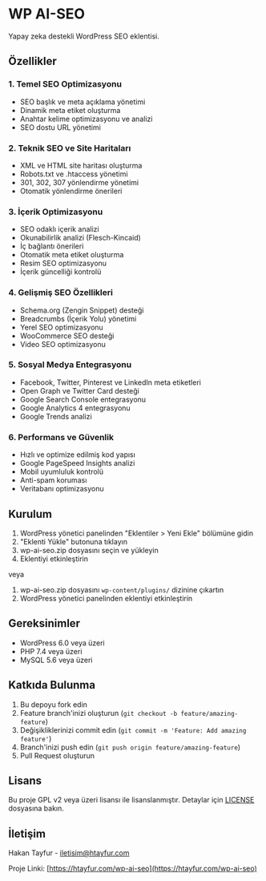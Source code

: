 # WP AI-SEO

Yapay zeka destekli WordPress SEO eklentisi.

## Özellikler

### 1. Temel SEO Optimizasyonu
- SEO başlık ve meta açıklama yönetimi
- Dinamik meta etiket oluşturma
- Anahtar kelime optimizasyonu ve analizi
- SEO dostu URL yönetimi

### 2. Teknik SEO ve Site Haritaları
- XML ve HTML site haritası oluşturma
- Robots.txt ve .htaccess yönetimi
- 301, 302, 307 yönlendirme yönetimi
- Otomatik yönlendirme önerileri

### 3. İçerik Optimizasyonu
- SEO odaklı içerik analizi
- Okunabilirlik analizi (Flesch-Kincaid)
- İç bağlantı önerileri
- Otomatik meta etiket oluşturma
- Resim SEO optimizasyonu
- İçerik güncelliği kontrolü

### 4. Gelişmiş SEO Özellikleri
- Schema.org (Zengin Snippet) desteği
- Breadcrumbs (İçerik Yolu) yönetimi
- Yerel SEO optimizasyonu
- WooCommerce SEO desteği
- Video SEO optimizasyonu

### 5. Sosyal Medya Entegrasyonu
- Facebook, Twitter, Pinterest ve LinkedIn meta etiketleri
- Open Graph ve Twitter Card desteği
- Google Search Console entegrasyonu
- Google Analytics 4 entegrasyonu
- Google Trends analizi

### 6. Performans ve Güvenlik
- Hızlı ve optimize edilmiş kod yapısı
- Google PageSpeed Insights analizi
- Mobil uyumluluk kontrolü
- Anti-spam koruması
- Veritabanı optimizasyonu

## Kurulum

1. WordPress yönetici panelinden "Eklentiler > Yeni Ekle" bölümüne gidin
2. "Eklenti Yükle" butonuna tıklayın
3. wp-ai-seo.zip dosyasını seçin ve yükleyin
4. Eklentiyi etkinleştirin

veya

1. wp-ai-seo.zip dosyasını `wp-content/plugins/` dizinine çıkartın
2. WordPress yönetici panelinden eklentiyi etkinleştirin

## Gereksinimler

- WordPress 6.0 veya üzeri
- PHP 7.4 veya üzeri
- MySQL 5.6 veya üzeri

## Katkıda Bulunma

1. Bu depoyu fork edin
2. Feature branch'inizi oluşturun (`git checkout -b feature/amazing-feature`)
3. Değişikliklerinizi commit edin (`git commit -m 'Feature: Add amazing feature'`)
4. Branch'inizi push edin (`git push origin feature/amazing-feature`)
5. Pull Request oluşturun

## Lisans

Bu proje GPL v2 veya üzeri lisansı ile lisanslanmıştır. Detaylar için [LICENSE](LICENSE) dosyasına bakın.

## İletişim

Hakan Tayfur - iletisim@htayfur.com

Proje Linki: [https://htayfur.com/wp-ai-seo](https://htayfur.com/wp-ai-seo)